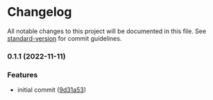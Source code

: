 # Changelog

All notable changes to this project will be documented in this file. See [standard-version](https://github.com/conventional-changelog/standard-version) for commit guidelines.

### 0.1.1 (2022-11-11)


### Features

* initial commit ([9d31a53](https://github.com/scobyio/analytics-ts/commit/9d31a53232aea2cf22f822cc3d7163eb2508656d))
